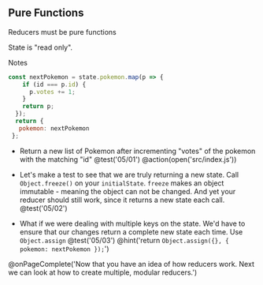 ## Pure Functions
Reducers must be pure functions

State is "read only".

Notes
```js
const nextPokemon = state.pokemon.map(p => {
    if (id === p.id) {
      p.votes += 1;
    }
    return p;
  });
  return {
   pokemon: nextPokemon
 };
 ```

+ Return a new list of Pokemon after incrementing "votes" of the pokemon with the matching "id"
@test('05/01')
@action(open('src/index.js'))

+ Let's make a test to see that we are truly returning a new state. Call `Object.freeze()` on your `initialState`. `freeze` makes an object immutable - meaning the object can not be changed. And yet your reducer should still work, since it returns a new state each call.
@test('05/02')

+ What if we were dealing with multiple keys on the state. We'd have to ensure that our changes return a complete new state each time. Use `Object.assign`
@test('05/03')
@hint('return `Object.assign({}, { pokemon: nextPokemon });`')

@onPageComplete('Now that you have an idea of how reducers work. Next we can look at how to create multiple, modular reducers.')
